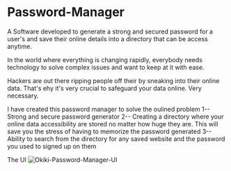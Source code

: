 # Password-Manager
A Software developed to generate a strong and secured password for a user's and save their online details into a directory that can be access anytime.

In the world where everything is changing rapidly, everybody needs technology to solve complex issues and want to keep at it with ease.

Hackers are out there ripping people off their by sneaking into their online data. That's ehy it's very crucial to safeguard your data online. Very necessary.

I have created this password manager to solve the oulined problem
1-- Strong and secure password generator 
2-- Creating a directory where your online data accessibility are stored no matter how huge they are. This will save you the stress of having to memorize the password generated
3-- Ability to search from the directory for any saved website and the password you used to signed up on them

The UI
![Okiki-Password-Manager-UI](https://user-images.githubusercontent.com/73473767/133528516-a76ce376-4a2c-4bde-9746-e0db54ddc6ca.jpg)
